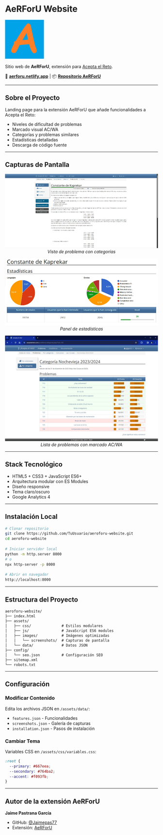 # AeRForU Website

![AeRForU Logo](./assets/images/logo.png)

Sitio web de **AeRForU**, extensión para [Acepta el Reto](https://aceptaelreto.com).

🔗 **[aerforu.netlify.app](https://aerforu.netlify.app/)** | 📦 **[Repositorio AeRForU](https://github.com/Jaimepas77/AeRForU)**

---

## Sobre el Proyecto

Landing page para la extensión AeRForU que añade funcionalidades a Acepta el Reto:

- Niveles de dificultad de problemas
- Marcado visual AC/WA
- Categorías y problemas similares
- Estadísticas detalladas
- Descarga de código fuente

---

## Capturas de Pantalla

<div align="center">

![Vista principal](./assets/images/screenshots/screenshot-1.webp)
*Vista de problema con categorías*

![Estadísticas](./assets/images/screenshots/screenshot-4.webp)
*Panel de estadísticas*

![Marcado visual](./assets/images/screenshots/screenshot-5.webp)
*Lista de problemas con marcado AC/WA*

</div>

---

## Stack Tecnológico

- HTML5 + CSS3 + JavaScript ES6+
- Arquitectura modular con ES Modules
- Diseño responsive
- Tema claro/oscuro
- Google Analytics 4

---

## Instalación Local
```bash
# Clonar repositorio
git clone https://github.com/TuUsuario/aeroforu-website.git
cd aeroforu-website

# Iniciar servidor local
python -m http.server 8000
# o
npx http-server -p 8000

# Abrir en navegador
http://localhost:8000
```

---

## Estructura del Proyecto
```
aeroforu-website/
├── index.html
├── assets/
│   ├── css/              # Estilos modulares
│   ├── js/               # JavaScript ES6 modules
│   ├── images/           # Imágenes optimizadas
│   │   └── screenshots/  # Capturas de pantalla
│   └── data/             # Datos JSON
├── config/
│   └── seo.json          # Configuración SEO
├── sitemap.xml
└── robots.txt
```

---

## Configuración

### Modificar Contenido

Edita los archivos JSON en `/assets/data/`:

- `features.json` - Funcionalidades
- `screenshots.json` - Galería de capturas
- `installation.json` - Pasos de instalación

### Cambiar Tema

Variables CSS en `/assets/css/variables.css`:
```css
:root {
  --primary: #667eea;
  --secondary: #764ba2;
  --accent: #f093fb;
}
```

---

## Autor de la extensión AeRForU

**Jaime Pastrana García**

- GitHub: [@Jaimepas77](https://github.com/Jaimepas77)
- Extensión: [AeRForU](https://github.com/Jaimepas77/AeRForU)
